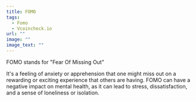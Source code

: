 ```yaml
---
title: FOMO
tags:
  - Fomo
  - Vcoincheck.io
url: ""
image: ""
image_text: ""
---
```


FOMO stands for "Fear Of Missing Out"

It's a feeling of anxiety or apprehension that one might miss out on a rewarding or exciting experience that others are having. FOMO can have a negative impact on mental health, as it can lead to stress, dissatisfaction, and a sense of loneliness or isolation.

